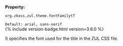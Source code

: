 **Property:**

`org.zkoss.zul.theme.fontFamilytT `

`Default: arial, sans-serif`  
{% include version-badge.html version=3.6.0 %}

It specifies the font used for the title in the ZUL CSS file.
